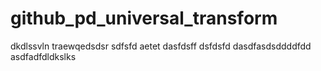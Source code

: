 # github_pd_universal_transform
dkdlssvln
traewqedsdsr
sdfsfd
aetet
dasfdsff
dsfdsfd
dasdfasdsddddfdd
asdfadfdldkslks
